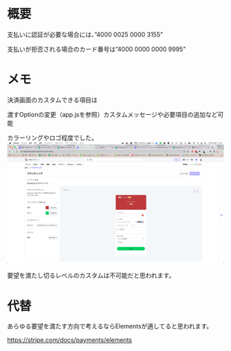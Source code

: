 # 概要

支払いに認証が必要な場合には、”4000 0025 0000 3155”

支払いが拒否される場合のカード番号は”4000 0000 0000 9995”

# メモ

決済画面のカスタムできる項目は

渡すOptionの変更（app.jsを参照）カスタムメッセージや必要項目の追加など可能

カラーリングやロゴ程度でした。
![設定画面](./%E3%82%B9%E3%82%AF%E3%83%AA%E3%83%BC%E3%83%B3%E3%82%B7%E3%83%A7%E3%83%83%E3%83%88%202022-11-25%2017.04.57.png)

要望を満たし切るレベルのカスタムは不可能だと思われます。

# 代替
あらゆる要望を満たす方向で考えるならElementsが適してると思われます。

https://stripe.com/docs/payments/elements

